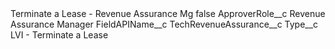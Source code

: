 <?xml version="1.0" encoding="UTF-8"?>
<CustomMetadata xmlns="http://soap.sforce.com/2006/04/metadata" xmlns:xsi="http://www.w3.org/2001/XMLSchema-instance" xmlns:xsd="http://www.w3.org/2001/XMLSchema">
    <label>Terminate a Lease - Revenue Assurance Mg</label>
    <protected>false</protected>
    <values>
        <field>ApproverRole__c</field>
        <value xsi:type="xsd:string">Revenue Assurance Manager</value>
    </values>
    <values>
        <field>FieldAPIName__c</field>
        <value xsi:type="xsd:string">TechRevenueAssurance__c</value>
    </values>
    <values>
        <field>Type__c</field>
        <value xsi:type="xsd:string">LVI - Terminate a Lease</value>
    </values>
</CustomMetadata>
